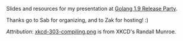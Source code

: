 Slides and resources for my presentation
at [Golang 1.9 Release Party](https://www.meetup.com/Golang-Cebu/events/241977637/).

Thanks go to Sab for organizing, and to Zak for hosting! :)

*Attribution*: [xkcd-303-compiling.png](https://xkcd.com/303/) is from XKCD's Randall Munroe.
